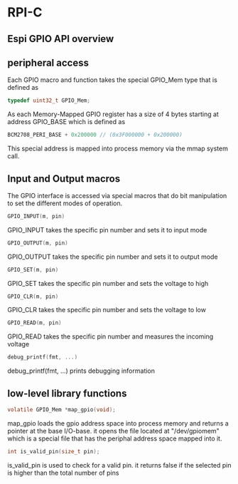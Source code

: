 # RPI-C

## Espi GPIO API overview
## peripheral access
Each GPIO macro and function takes the special GPIO\_Mem type that is defined as
```c
typedef uint32_t GPIO_Mem;
```
As each Memory-Mapped GPIO register has a size of 4 bytes starting at address GPIO\_BASE which is defined as
```c
BCM2708_PERI_BASE + 0x200000 // (0x3F000000 + 0x200000)
```
This special address is mapped into process memory via the mmap system call.<br>
## Input and Output macros
The GPIO interface is accessed via special macros that do bit manipulation to set the different modes of operation. <br>
```c
GPIO_INPUT(m, pin)
```
GPIO\_INPUT takes the specific pin number and sets it to input mode
```c
GPIO_OUTPUT(m, pin)
```
GPIO\_OUTPUT takes the specific pin number and sets it to output mode
```c
GPIO_SET(m, pin)
```
GPIO\_SET takes the specific pin number and sets the voltage to high
```c
GPIO_CLR(m, pin)
```
GPIO\_CLR takes the specific pin number and sets the voltage to low
```c
GPIO_READ(m, pin)
```
GPIO\_READ takes the specific pin number and measures the incoming voltage
```c
debug_printf(fmt, ...)
```
debug\_printf(fmt, ...) prints debugging information
## low-level library functions
```c
volatile GPIO_Mem *map_gpio(void);
```
map\_gpio loads the gpio address space into process memory and returns a pointer at the base I/O-base.
it opens the file located at "/dev/gpiomem" which is a special file that has the periphal address space mapped into it.

```c
int is_valid_pin(size_t pin);
```
is\_valid\_pin is used to check for a valid pin. it returns false if the selected pin is higher than the total number of pins
